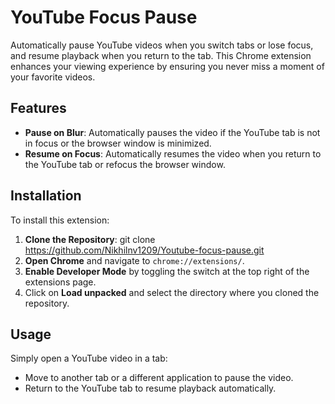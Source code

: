 # YouTube Focus Pause

Automatically pause YouTube videos when you switch tabs or lose focus, and resume playback when you return to the tab. This Chrome extension enhances your viewing experience by ensuring you never miss a moment of your favorite videos.

## Features

- **Pause on Blur**: Automatically pauses the video if the YouTube tab is not in focus or the browser window is minimized.
- **Resume on Focus**: Automatically resumes the video when you return to the YouTube tab or refocus the browser window.

## Installation

To install this extension:

1. **Clone the Repository**: git clone https://github.com/Nikhilnv1209/Youtube-focus-pause.git
2. **Open Chrome** and navigate to `chrome://extensions/`.
3. **Enable Developer Mode** by toggling the switch at the top right of the extensions page.
4. Click on **Load unpacked** and select the directory where you cloned the repository.

## Usage

Simply open a YouTube video in a tab:
- Move to another tab or a different application to pause the video.
- Return to the YouTube tab to resume playback automatically.
